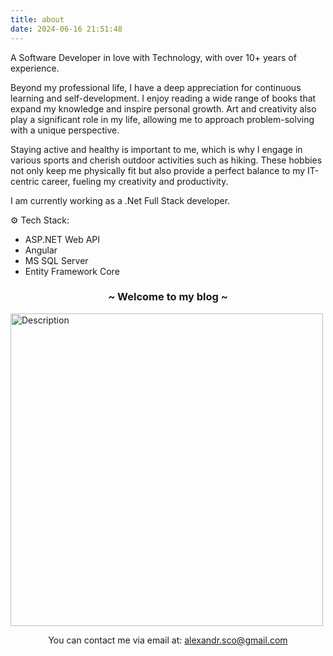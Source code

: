 ```yaml
---
title: about
date: 2024-06-16 21:51:48
---
```


A Software Developer in love with Technology, with over 10+ years of experience.

Beyond my professional life, I have a deep appreciation for continuous learning and self-development. I enjoy reading a wide range of books that expand my knowledge and inspire personal growth. Art and creativity also play a significant role in my life, allowing me to approach problem-solving with a unique perspective.

Staying active and healthy is important to me, which is why I engage in various sports and cherish outdoor activities such as hiking. These hobbies not only keep me physically fit but also provide a perfect balance to my IT-centric career, fueling my creativity and productivity.

I am currently working as a .Net Full Stack developer.

⚙ Tech Stack:
 - ASP.NET Web API
 - Angular
 - MS SQL Server
 - Entity Framework Core

<h3 style="text-align: center;">~ Welcome to my blog ~</h3>
<img src="/my-blog/uploads/about_me.jpg" alt="Description" width="500">


 <br>
 <p style="text-align: center;">You can contact me via email at: <a href="mailto:alexandr.sco@gmail.com">alexandr.sco@gmail.com</a></p>